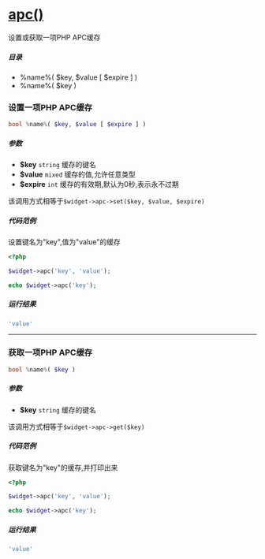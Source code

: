 [apc()](http://twinh.github.com/widget/api/apc)
===============================================

设置或获取一项PHP APC缓存

##### 目录
* %name%( $key, $value [ $expire ] )
* %name%( $key )

### 设置一项PHP APC缓存
```php
bool %name%( $key, $value [ $expire ] )
```

##### 参数
* **$key** `string` 缓存的键名
* **$value** `mixed` 缓存的值,允许任意类型
* **$expire** `int` 缓存的有效期,默认为0秒,表示永不过期


该调用方式相等于`$widget->apc->set($key, $value, $expire)`


##### 代码范例
设置键名为"key",值为"value"的缓存
```php
<?php

$widget->apc('key', 'value');

echo $widget->apc('key');
```
##### 运行结果
```php
'value'
```
- - - -

### 获取一项PHP APC缓存
```php
bool %name%( $key )
```

##### 参数
* **$key** `string` 缓存的键名


该调用方式相等于`$widget->apc->get($key)`


##### 代码范例
获取键名为"key"的缓存,并打印出来
```php
<?php

$widget->apc('key', 'value');

echo $widget->apc('key');
```
##### 运行结果
```php
'value'
```
